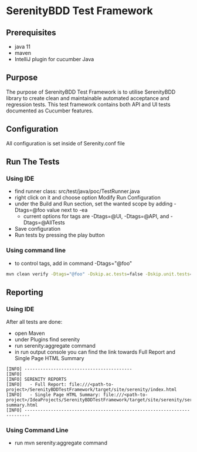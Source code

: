# SerenityBDD Test Framework

## Prerequisites

- java 11
- maven
- IntelliJ plugin for cucumber Java

## Purpose

The purpose of SerenityBDD Test Framework is to utilise SerenityBDD library to create clean and maintainable automated acceptance and regression tests. This test framework contains both API and UI tests documented as Cucumber features.

## Configuration

All configuration is set inside of Serenity.conf file

## Run The Tests

### Using IDE

- find runner class: src/test/java/poc/TestRunner.java
- right click on it and choose option Modify Run Configuration
- under the Build and Run section, set the wanted scope by adding -Dtags=@foo value next to -ea
  - current options for tags are -Dtags=@UI, -Dtags=@API, and -Dtags=@AllTests
- Save configuration
- Run tests by pressing the play button

### Using command line

- to control tags, add in command -Dtags="@foo"
```bash
mvn clean verify -Dtags="@foo" -Dskip.ac.tests=false -Dskip.unit.tests=true
```

## Reporting

### Using IDE
After all tests are done:
- open Maven
- under Plugins find serenity
- run serenity:aggregate command
- in run output console you can find the link towards Full Report and Single Page HTML Summary
```
[INFO] -----------------------------------------
[INFO] 
[INFO] SERENITY REPORTS
[INFO]   - Full Report: file:///<path-to-project>/SerenityBDDTestFramework/target/site/serenity/index.html
[INFO]   - Single Page HTML Summary: file:///<path-to-project>/IdeaProjects/SerenityBDDTestFramework/target/site/serenity/serenity-summary.html
[INFO] ------------------------------------------------------------------------

```

### Using Command Line
- run mvn serenity:aggregate command